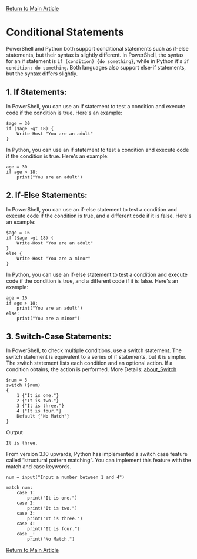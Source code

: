 [Return to Main Article](/Articles/Posh_vs_Python.md)<br>

# Conditional Statements

PowerShell and Python both support conditional statements such as if-else statements, but their syntax is slightly different. In PowerShell, the syntax for an if statement is `if (condition) {do something}`, while in Python it's `if condition: do something`. Both languages also support else-if statements, but the syntax differs slightly.

## 1. If Statements:

In PowerShell, you can use an if statement to test a condition and execute code if the condition is true. Here's an example:

```
$age = 30
if ($age -gt 18) {
    Write-Host "You are an adult"
}
```

In Python, you can use an if statement to test a condition and execute code if the condition is true. Here's an example:

```
age = 30
if age > 18:
    print("You are an adult")
```

## 2. If-Else Statements:

In PowerShell, you can use an if-else statement to test a condition and execute code if the condition is true, and a different code if it is false. Here's an example:

```
$age = 16
if ($age -gt 18) {
    Write-Host "You are an adult"
}
else {
    Write-Host "You are a minor"
}
```

In Python, you can use an if-else statement to test a condition and execute code if the condition is true, and a different code if it is false. Here's an example:

```
age = 16
if age > 18:
    print("You are an adult")
else:
    print("You are a minor")
```
## 3. Switch-Case Statements:

In PowerShell, to check multiple conditions, use a switch statement. The switch statement is equivalent to a series of if statements, but it is simpler. The switch statement lists each condition and an optional action. If a condition obtains, the action is performed. More Details: [about_Switch](https://learn.microsoft.com/en-us/powershell/module/microsoft.powershell.core/about/about_switch?view=powershell-7.3)

```
$num = 3
switch ($num)
{
    1 {"It is one."}
    2 {"It is two."}
    3 {"It is three."}
    4 {"It is four."}
    Default {"No Match"}
}
```
Output 
```
It is three.
```

From version 3.10 upwards, Python has implemented a switch case feature called “structural pattern matching”. You can implement this feature with the match and case keywords.

```
num = input("Input a number between 1 and 4")

match num:
    case 1:
        print("It is one.")
    case 2:
        print("It is two.")
    case 3:
        print("It is three.")
    case 4:
        print("It is four.")
    case _:
        print("No Match.")
```

[Return to Main Article](/Articles/Posh_vs_Python.md)<br>